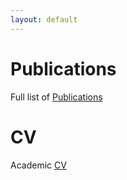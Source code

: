 ```yaml
---
layout: default
---
```






# Publications
Full list of [Publications](/pubs.html)

# CV
Academic [CV](/cv/long-cv.pdf)
